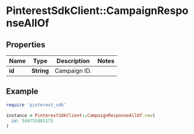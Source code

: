 # PinterestSdkClient::CampaignResponseAllOf

## Properties

| Name | Type | Description | Notes |
| ---- | ---- | ----------- | ----- |
| **id** | **String** | Campaign ID. |  |

## Example

```ruby
require 'pinterest_sdk'

instance = PinterestSdkClient::CampaignResponseAllOf.new(
  id: 549755885175
)
```

